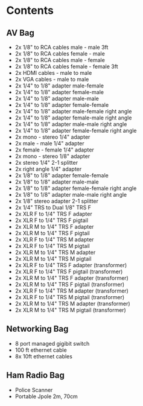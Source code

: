 # Contents

## AV Bag


- 2x 1/8" to RCA cables male - male 3ft
- 2x 1/8" to RCA cables female - male 
- 2x 1/8" to RCA cables male - female
- 2x 1/8" to RCA cables female - female 3ft
- 2x HDMI cables - male to male
- 2x VGA cables - male to male
- 2x 1/4" to 1/8" adapter male-female
- 2x 1/4" to 1/8" adapter female-male
- 2x 1/4" to 1/8" adapter male-male
- 2x 1/4" to 1/8" adapter female-female
- 2x 1/4" to 1/8" adapter male-female right angle
- 2x 1/4" to 1/8" adapter female-male right angle
- 2x 1/4" to 1/8" adapter male-male right angle
- 2x 1/4" to 1/8" adapter female-female right angle
- 2x mono - stereo 1/4" adapter
- 2x male - male 1/4" adapter
- 2x female - female 1/4" adapter
- 2x mono - stereo 1/8" adapter
- 2x stereo 1/4" 2-1 splitter
- 2x right angle 1/4" adapter
- 2x 1/8" to 1/8" adapter female-female
- 2x 1/8" to 1/8" adapter male-male
- 2x 1/8" to 1/8" adapter female-female right angle
- 2x 1/8" to 1/8" adapter male-male right angle
- 2x 1/8" stereo adapter 2-1 splitter
- 2x 1/4" TRS to Dual 1/8" TRS F
- 2x XLR F to 1/4" TRS F adapter
- 2x XLR F to 1/4" TRS F pigtail
- 2x XLR M to 1/4" TRS F adapter
- 2x XLR M to 1/4" TRS F pigtail
- 2x XLR F to 1/4" TRS M adapter
- 2x XLR F to 1/4" TRS M pigtail
- 2x XLR M to 1/4" TRS M adapter
- 2x XLR M to 1/4" TRS M pigtail
- 2x XLR F to 1/4" TRS F adapter (transformer)
- 2x XLR F to 1/4" TRS F pigtail (transformer)
- 2x XLR M to 1/4" TRS F adapter (transformer)
- 2x XLR M to 1/4" TRS F pigtail (transformer)
- 2x XLR F to 1/4" TRS M adapter (transformer)
- 2x XLR F to 1/4" TRS M pigtail (transformer)
- 2x XLR M to 1/4" TRS M adapter (transformer)
- 2x XLR M to 1/4" TRS M pigtail (transformer)

## Networking Bag

- 8 port managed gigibit switch
- 100 ft ethernet cable
- 8x 10ft ethernet cables

## Ham Radio Bag

- Police Scanner
- Portable Jpole 2m, 70cm
